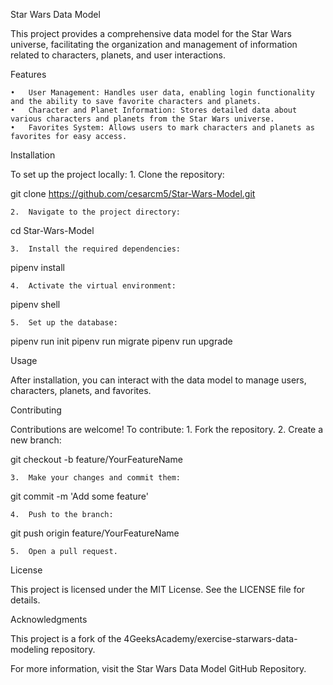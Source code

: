 Star Wars Data Model

This project provides a comprehensive data model for the Star Wars universe, facilitating the organization and management of information related to characters, planets, and user interactions.

Features

	•	User Management: Handles user data, enabling login functionality and the ability to save favorite characters and planets.
	•	Character and Planet Information: Stores detailed data about various characters and planets from the Star Wars universe.
	•	Favorites System: Allows users to mark characters and planets as favorites for easy access.

Installation

To set up the project locally:
	1.	Clone the repository:

git clone https://github.com/cesarcm5/Star-Wars-Model.git


	2.	Navigate to the project directory:

cd Star-Wars-Model


	3.	Install the required dependencies:

pipenv install


	4.	Activate the virtual environment:

pipenv shell


	5.	Set up the database:

pipenv run init
pipenv run migrate
pipenv run upgrade



Usage

After installation, you can interact with the data model to manage users, characters, planets, and favorites.

Contributing

Contributions are welcome! To contribute:
	1.	Fork the repository.
	2.	Create a new branch:

git checkout -b feature/YourFeatureName


	3.	Make your changes and commit them:

git commit -m 'Add some feature'


	4.	Push to the branch:

git push origin feature/YourFeatureName


	5.	Open a pull request.

License

This project is licensed under the MIT License. See the LICENSE file for details.

Acknowledgments

This project is a fork of the 4GeeksAcademy/exercise-starwars-data-modeling repository.

For more information, visit the Star Wars Data Model GitHub Repository.
